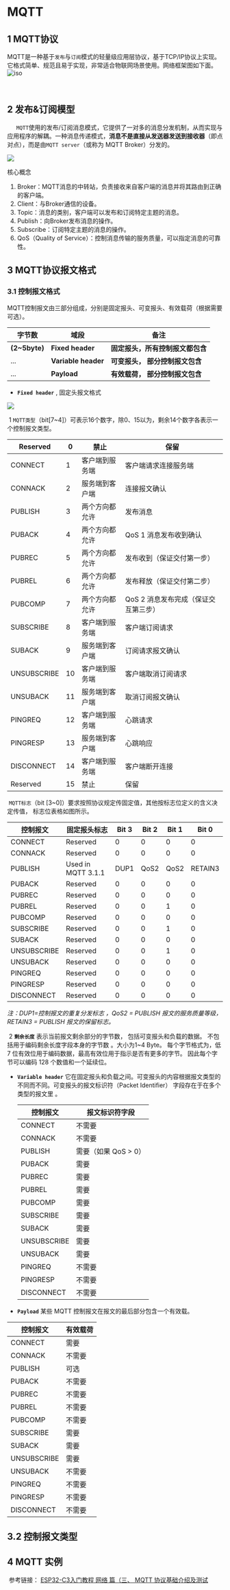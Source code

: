 # MQTT



## 1 MQTT协议

​		MQTT是一种基于`发布`与`订阅`模式的轻量级应用层协议，基于TCP/IP协议上实现。它格式简单、规范且易于实现，非常适合物联网场景使用。网络框架图如下面。![iso](./image/iso.jpg)

​	

## 2 发布&订阅模型

​	`	MQTT`使用的发布/订阅消息模式，它提供了一对多的消息分发机制，从而实现与应用程序的解耦。一种消息传递模式，**消息不是直接从发送器发送到接收器**（即点对点），而是由`MQTT server`（或称为 MQTT Broker）分发的。

![](./image/pub&sub.jpg)

核心概念

1.  Broker：MQTT消息的中转站，负责接收来自客户端的消息并将其路由到正确的客户端。
2.  Client：与Broker通信的设备。
3.  Topic：消息的类别，客户端可以发布和订阅特定主题的消息。
4.  Publish：向Broker发布消息的操作。
5.  Subscribe：订阅特定主题的消息的操作。
6.  QoS（Quality of Service）：控制消息传输的服务质量，可以指定消息的可靠性。



## 3 MQTT协议报文格式

### 3.1 控制报文格式

​	MQTT控制报文由三部分组成，分别是固定报头、可变报头、有效载荷（根据需要可选）。

| 字节数        | 域段                | 备注                             |
| ------------- | ------------------- | -------------------------------- |
| **(2~5byte)** | **Fixed header**    | **固定报头，所有控制报文都包含** |
| ...           | **Variable header** | **可变报头， 部分控制报文包含**  |
| ...           | **Payload**         | **有效载荷， 部分控制报文包含**  |

-   **`Fixed header`** , 固定头报文格式

![](./image/control.jpg)

​	  1 `MQTT类型`（bit[7~4]）可表示16个数字，除0、15以为，剩余14个数字各表示一个控制报文类型。

| Reserved    | 0    | 禁止           | 保留                                 |
| ----------- | ---- | -------------- | ------------------------------------ |
| CONNECT     | 1    | 客户端到服务端 | 客户端请求连接服务端                 |
| CONNACK     | 2    | 服务端到客户端 | 连接报文确认                         |
| PUBLISH     | 3    | 两个方向都允许 | 发布消息                             |
| PUBACK      | 4    | 两个方向都允许 | QoS 1 消息发布收到确认               |
| PUBREC      | 5    | 两个方向都允许 | 发布收到（保证交付第一步）           |
| PUBREL      | 6    | 两个方向都允许 | 发布释放（保证交付第二步）           |
| PUBCOMP     | 7    | 两个方向都允许 | QoS 2 消息发布完成（保证交互第三步） |
| SUBSCRIBE   | 8    | 客户端到服务端 | 客户端订阅请求                       |
| SUBACK      | 9    | 服务端到客户端 | 订阅请求报文确认                     |
| UNSUBSCRIBE | 10   | 客户端到服务端 | 客户端取消订阅请求                   |
| UNSUBACK    | 11   | 服务端到客户端 | 取消订阅报文确认                     |
| PINGREQ     | 12   | 客户端到服务端 | 心跳请求                             |
| PINGRESP    | 13   | 服务端到客户端 | 心跳响应                             |
| DISCONNECT  | 14   | 客户端到服务端 | 客户端断开连接                       |
| Reserved    | 15   | 禁止           | 保留                                 |

​	`MQTT标志`（bit [3~0]）要求按照协议规定传固定值，其他按标志位定义的含义决定传值， 标志位表格如图所示。

| 控制报文    | 固定报头标志       | Bit 3 | Bit 2 | Bit 1 | Bit 0   |
| ----------- | ------------------ | ----- | ----- | ----- | ------- |
| CONNECT     | Reserved           | 0     | 0     | 0     | 0       |
| CONNACK     | Reserved           | 0     | 0     | 0     | 0       |
| PUBLISH     | Used in MQTT 3.1.1 | DUP1  | QoS2  | QoS2  | RETAIN3 |
| PUBACK      | Reserved           | 0     | 0     | 0     | 0       |
| PUBREC      | Reserved           | 0     | 0     | 0     | 0       |
| PUBREL      | Reserved           | 0     | 0     | 1     | 0       |
| PUBCOMP     | Reserved           | 0     | 0     | 0     | 0       |
| SUBSCRIBE   | Reserved           | 0     | 0     | 1     | 0       |
| SUBACK      | Reserved           | 0     | 0     | 0     | 0       |
| UNSUBSCRIBE | Reserved           | 0     | 0     | 1     | 0       |
| UNSUBACK    | Reserved           | 0     | 0     | 0     | 0       |
| PINGREQ     | Reserved           | 0     | 0     | 0     | 0       |
| PINGRESP    | Reserved           | 0     | 0     | 0     | 0       |
| DISCONNECT  | Reserved           | 0     | 0     | 0     | 0       |

*注：DUP1=控制报文的重复分发标志 ，QoS2 = PUBLISH 报文的服务质量等级， RETAIN3 = PUBLISH 报文的保留标志。*

​	2 **`剩余长度`**   表示当前报文剩余部分的字节数， 包括可变报头和负载的数据。 不包括用于编码剩余长度字段本身的字节数  。大小为1~4 Byte。 每个字节格式为，低 7 位有效位用于编码数据，最高有效位用于指示是否有更多的字节。 因此每个字节可以编码 128 个数值和一个延续位。

-   **`Variable header`**   它在固定报头和负载之间。可变报头的内容根据报文类型的不同而不同。可变报头的报文标识符（Packet Identifier） 字段存在于在多个类型的报文里 。

    | 控制报文    | 报文标识符字段       |
    | ----------- | -------------------- |
    | CONNECT     | 不需要               |
    | CONNACK     | 不需要               |
    | PUBLISH     | 需要（如果 QoS > 0） |
    | PUBACK      | 需要                 |
    | PUBREC      | 需要                 |
    | PUBREL      | 需要                 |
    | PUBCOMP     | 需要                 |
    | SUBSCRIBE   | 需要                 |
    | SUBACK      | 需要                 |
    | UNSUBSCRIBE | 需要                 |
    | UNSUBACK    | 需要                 |
    | PINGREQ     | 不需要               |
    | PINGRESP    | 不需要               |
    | DISCONNECT  | 不需要               |

-   **`Payload`**  某些 MQTT 控制报文在报文的最后部分包含一个有效载。

| 控制报文    | 有效载荷 |
| ----------- | -------- |
| CONNECT     | 需要     |
| CONNACK     | 不需要   |
| PUBLISH     | 可选     |
| PUBACK      | 不需要   |
| PUBREC      | 不需要   |
| PUBREL      | 不需要   |
| PUBCOMP     | 不需要   |
| SUBSCRIBE   | 需要     |
| SUBACK      | 需要     |
| UNSUBSCRIBE | 需要     |
| UNSUBACK    | 不需要   |
| PINGREQ     | 不需要   |
| PINGRESP    | 不需要   |
| DISCONNECT  | 不需要   |

## 3.2 控制报文类型



## 4 MQTT 实例

​	参考链接： [ ESP32-C3入门教程 网络 篇（三、 MQTT 协议基础介绍及测试](https://blog.csdn.net/weixin_42328389/article/details/123049977)